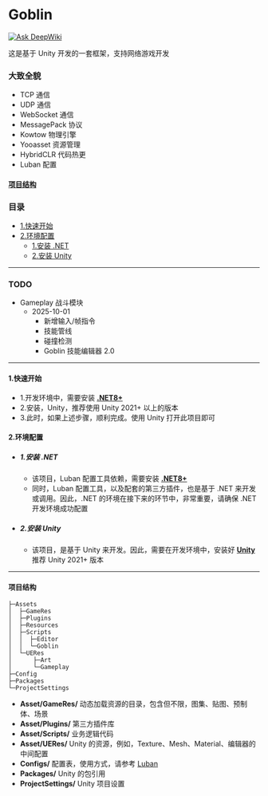 # Goblin
[![Ask DeepWiki](https://deepwiki.com/badge.svg)](https://deepwiki.com/wantdabo/goblin)

这是基于 Unity 开发的一套框架，支持网络游戏开发
### 大致全貌
- TCP 通信
- UDP 通信
- WebSocket 通信
- MessagePack 协议
- Kowtow 物理引擎
- Yooasset 资源管理
- HybridCLR 代码热更
- Luban 配置

#### [项目结构](#projectdire)
### <span id="catalog">目录</span>
- [1.快速开始](#qstart)
- [2.环境配置](#installenv)
  - [1.安装 .NET](#installenv.1)
  - [2.安装 Unity](#installenv.2)

---

### TODO
- Gameplay 战斗模块
  - 2025-10-01
    - 新增输入/帧指令
    - 技能管线
    - 碰撞检测
    - Goblin 技能编辑器 2.0
---

#### <span id="qstart">1.快速开始</span>
- 1.开发环境中，需要安装 [**.NET8+**](#installenv.1)
- 2.安装，Unity，推荐使用 Unity 2021+ 以上的版本
- 3.此时，如果上述步骤，顺利完成。使用 Unity 打开此项目即可
#### <span id="installenv">2.环境配置</span>
- ##### <span id="installenv.1">1.安装 .NET</span>
  - 该项目，Luban 配置工具依赖，需要安装 [**.NET8+**](https://dotnet.microsoft.com/zh-cn/download)
  - 同时，Luban 配置工具，以及配套的第三方插件，也是基于 .NET 来开发或调用。因此，.NET 的环境在接下来的环节中，非常重要，请确保 .NET 开发环境成功配置
- ##### <span id="installenv.2">2.安装 Unity</span>
  - 该项目，是基于 Unity 来开发。因此，需要在开发环境中，安装好 [**Unity**](https://unity.com) 推荐 Unity 2021+ 版本

---

#### <span id="projectdire">项目结构</span>
```text
├─Assets
│  ├─GameRes
│  ├─Plugins
│  ├─Resources
│  ├─Scripts
│  │  ├─Editor
│  │  └─Goblin
│  └─UERes
│      ├─Art
│      └─Gameplay
├─Config
├─Packages
└─ProjectSettings
```

- **Asset/GameRes/**  动态加载资源的目录，包含但不限，图集、贴图、预制体、场景
- **Asset/Plugins/**  第三方插件库
- **Asset/Scripts/**  业务逻辑代码
- **Asset/UERes/** Unity 的资源，例如，Texture、Mesh、Material、编辑器的中间配置
- **Configs/** 配置表，使用方式，请参考 [Luban](https://github.com/focus-creative-games/luban)
- **Packages/** Unity 的包引用
- **ProjectSettings/** Unity 项目设置
